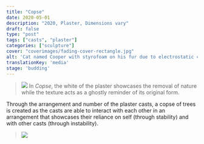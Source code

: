 ```yaml
---
title: "Copse"
date: 2020-05-01
description: "2020, Plaster, Dimensions vary"
draft: false
type: "post"
tags: ["casts", "plaster"]
categories: ["sculpture"]
cover: "coverimages/fading-cover-rectangle.jpg"
alt: 'Cat named Cooper with styrofoam on his fur due to electrostatic charge.'
translationKey: 'media'
stage: 'budding'
---
```

><img src='../images/copse_detail1.jpg'></img>
In *Copse*, the white of the plaster showcases the removal of nature while the texture acts as a ghostly reminder of its original form.

Through the arrangement and number of the plaster casts, a copse of trees is created as the casts are able to interact with each other in an arrangement that showcases their reliance on self (through stability) and with other casts (through instability).

><img src='../images/copse_install.jpg'></img>
